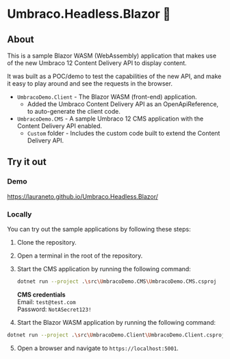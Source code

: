 ﻿# Umbraco.Headless.Blazor 🤯

## About

This is a sample Blazor WASM (WebAssembly) application that makes use of the new Umbraco 12 Content Delivery API to display content.

It was built as a POC/demo to test the capabilities of the new API, and make it easy to play around and see the requests in the browser.

- `UmbracoDemo.Client` - The Blazor WASM (front-end) application.
	- Added the Umbraco Content Delivery API as an OpenApiReference, to auto-generate the client code.
- `UmbracoDemo.CMS` - A sample Umbraco 12 CMS application with the Content Delivery API enabled.
	- `Custom` folder - Includes the custom code built to extend the Content Delivery API.
	
## Try it out

### Demo

https://lauraneto.github.io/Umbraco.Headless.Blazor/

### Locally

You can try out the sample applications by following these steps:

1. Clone the repository.
2. Open a terminal in the root of the repository.
3. Start the CMS application by running the following command:

	```bash
	dotnet run --project .\src\UmbracoDemo.CMS\UmbracoDemo.CMS.csproj
	```

	**CMS credentials**   
	Email: `test@test.com`  
	Password: `NotASecret123!`

4. Start the Blazor WASM application by running the following command:
```bash
dotnet run --project .\src\UmbracoDemo.Client\UmbracoDemo.Client.csproj
```

5. Open a browser and navigate to `https://localhost:5001`.